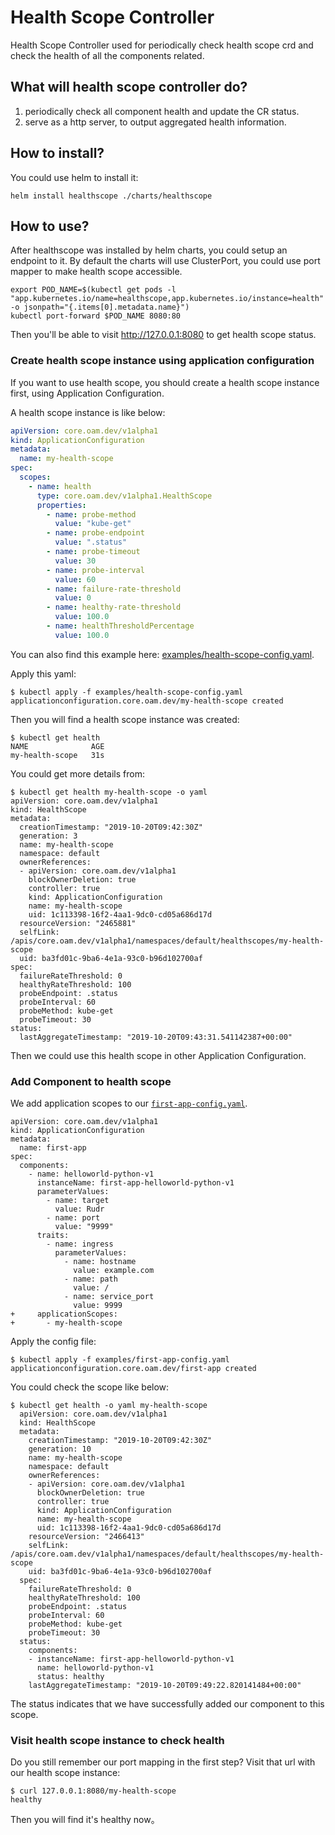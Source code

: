 # Health Scope Controller

Health Scope Controller used for periodically check health scope crd and check the health of all the components related.

## What will health scope controller do?

1. periodically check all component health and update the CR status.
2. serve as a http server, to output aggregated health information.

## How to install?

You could use helm to install it:

```shell script
helm install healthscope ./charts/healthscope
```

## How to use?

After healthscope was installed by helm charts, you could setup an endpoint to it.
By default the charts will use ClusterPort, you could use port mapper to make health scope accessible.

```shell script
export POD_NAME=$(kubectl get pods -l "app.kubernetes.io/name=healthscope,app.kubernetes.io/instance=health" -o jsonpath="{.items[0].metadata.name}")
kubectl port-forward $POD_NAME 8080:80
```

Then you'll be able to visit http://127.0.0.1:8080 to get health scope status.

### Create health scope instance using application configuration

If you want to use health scope, you should create a health scope instance first, using Application Configuration.

A health scope instance is like below:

```yaml
apiVersion: core.oam.dev/v1alpha1
kind: ApplicationConfiguration
metadata:
  name: my-health-scope
spec:
  scopes:
    - name: health
      type: core.oam.dev/v1alpha1.HealthScope
      properties:
        - name: probe-method
          value: "kube-get"
        - name: probe-endpoint
          value: ".status"
        - name: probe-timeout
          value: 30
        - name: probe-interval
          value: 60
        - name: failure-rate-threshold
          value: 0
        - name: healthy-rate-threshold
          value: 100.0
        - name: healthThresholdPercentage
          value: 100.0
```

You can also find this example here: [examples/health-scope-config.yaml](../examples/health-scope-config.yaml).

Apply this yaml:

```shell script
$ kubectl apply -f examples/health-scope-config.yaml
applicationconfiguration.core.oam.dev/my-health-scope created
```

Then you will find a health scope instance was created:

```shell script
$ kubectl get health
NAME              AGE
my-health-scope   31s
```

You could get more details from:

```shell script
$ kubectl get health my-health-scope -o yaml
apiVersion: core.oam.dev/v1alpha1
kind: HealthScope
metadata:
  creationTimestamp: "2019-10-20T09:42:30Z"
  generation: 3
  name: my-health-scope
  namespace: default
  ownerReferences:
  - apiVersion: core.oam.dev/v1alpha1
    blockOwnerDeletion: true
    controller: true
    kind: ApplicationConfiguration
    name: my-health-scope
    uid: 1c113398-16f2-4aa1-9dc0-cd05a686d17d
  resourceVersion: "2465881"
  selfLink: /apis/core.oam.dev/v1alpha1/namespaces/default/healthscopes/my-health-scope
  uid: ba3fd01c-9ba6-4e1a-93c0-b96d102700af
spec:
  failureRateThreshold: 0
  healthyRateThreshold: 100
  probeEndpoint: .status
  probeInterval: 60
  probeMethod: kube-get
  probeTimeout: 30
status:
  lastAggregateTimestamp: "2019-10-20T09:43:31.541142387+00:00"
```

Then we could use this health scope in other Application Configuration.

### Add Component to health scope

We add application scopes to our [`first-app-config.yaml`](../examples/first-app-config.yaml).

```shell script
apiVersion: core.oam.dev/v1alpha1
kind: ApplicationConfiguration
metadata:
  name: first-app
spec:
  components:
    - name: helloworld-python-v1
      instanceName: first-app-helloworld-python-v1
      parameterValues:
        - name: target
          value: Rudr
        - name: port
          value: "9999"
      traits:
        - name: ingress
          parameterValues:
            - name: hostname
              value: example.com
            - name: path
              value: /
            - name: service_port
              value: 9999
+     applicationScopes:
+       - my-health-scope
```

Apply the config file:

```shell script
$ kubectl apply -f examples/first-app-config.yaml
applicationconfiguration.core.oam.dev/first-app created
```

You could check the scope like below:

```shell script
$ kubectl get health -o yaml my-health-scope
  apiVersion: core.oam.dev/v1alpha1
  kind: HealthScope
  metadata:
    creationTimestamp: "2019-10-20T09:42:30Z"
    generation: 10
    name: my-health-scope
    namespace: default
    ownerReferences:
    - apiVersion: core.oam.dev/v1alpha1
      blockOwnerDeletion: true
      controller: true
      kind: ApplicationConfiguration
      name: my-health-scope
      uid: 1c113398-16f2-4aa1-9dc0-cd05a686d17d
    resourceVersion: "2466413"
    selfLink: /apis/core.oam.dev/v1alpha1/namespaces/default/healthscopes/my-health-scope
    uid: ba3fd01c-9ba6-4e1a-93c0-b96d102700af
  spec:
    failureRateThreshold: 0
    healthyRateThreshold: 100
    probeEndpoint: .status
    probeInterval: 60
    probeMethod: kube-get
    probeTimeout: 30
  status:
    components:
    - instanceName: first-app-helloworld-python-v1
      name: helloworld-python-v1
      status: healthy
    lastAggregateTimestamp: "2019-10-20T09:49:22.820141484+00:00"
```

The status indicates that we have successfully added our component to this scope.

### Visit health scope instance to check health

Do you still remember our port mapping in the first step? Visit that url with our health scope instance:
```
$ curl 127.0.0.1:8080/my-health-scope
healthy
```

Then you will find it's healthy now。